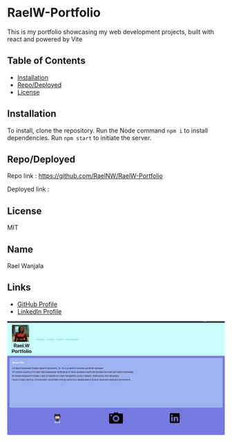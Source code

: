 # RaelW-Portfolio

This is my portfolio showcasing my web development projects, built with react and powered by Vite

## Table of Contents

- [Installation](#installation)
- [Repo/Deployed](#repo/deployed)
- [License](#license)

## Installation

To install, clone the repository. Run the Node command `npm i` to install dependencies. Run `npm start` to initiate the server.

## Repo/Deployed
Repo link : https://github.com/RaelNW/RaelW-Portfolio

Deployed link :


## License

MIT

## Name

Rael Wanjala

## Links

- [GitHub Profile](https://github.com/RaelNW)
- [LinkedIn Profile](https://www.linkedin.com/in/raelwanjala/)

![alt text](/public/images/Screenshot%202023-11-07%20at%203.16.22%20PM%202.jpg)

